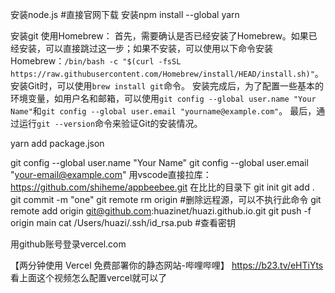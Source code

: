 安装node.js #直接官网下载
安装npm install --global yarn

安装git
使用Homebrew：
首先，需要确认是否已经安装了Homebrew。如果已经安装，可以直接跳过这一步；如果不安装，可以使用以下命令安装Homebrew：`/bin/bash -c "$(curl -fsSL https://raw.githubusercontent.com/Homebrew/install/HEAD/install.sh)"`。
安装Git时，可以使用`brew install git`命令。
安装完成后，为了配置一些基本的环境变量，如用户名和邮箱，可以使用`git config --global user.name "Your Name"`和`git config --global user.email "yourname@example.com"`。
最后，通过运行`git --version`命令来验证Git的安装情况。

yarn add package.json

git config --global user.name "Your Name"
git config --global user.email "your-email@example.com"
用vscode直接拉库：https://github.com/shiheme/appbeebee.git
在比比的目录下
git init
git add .
git commit -m "one"
git remote rm origin #删除远程源，可以不执行此命令
git remote add origin git@github.com:huazinet/huazi.github.io.git
git push -f origin main
cat /Users/huazi/.ssh/id_rsa.pub	#查看密钥

用github账号登录vercel.com

【两分钟使用 Vercel 免费部署你的静态网站-哔哩哔哩】 https://b23.tv/eHTiYts
看上面这个视频怎么配置vercel就可以了
